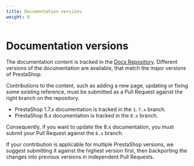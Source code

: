 ```yaml
---
title: Documentation versions
weight: 8
---
```


# Documentation versions

The documentation content is tracked in the [Docs Repository](https://github.com/PrestaShop/docs). Different versions of the documentation are available, that match the major versions of PrestaShop.

Contributions to the content, such as adding a new page, updating or fixing some existing reference, must be submitted as a Pull Request against the right branch on the repository.

- PrestaShop 1.7.x documentation is tracked in the `1.7.x` branch.
- PrestaShop 8.x documentation is tracked in the `8.x` branch.

Consequently, if you want to update the 8.x documentation, you must submit your Pull Request against the `8.x` branch.

If your contribution is applicable for multiple PrestaShop versions, we suggest submitting it against the highest version first, then backporting the changes into previous versions in independent Pull Requests.
